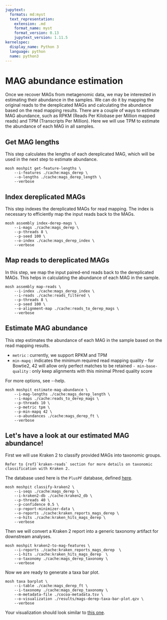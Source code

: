 ```yaml
---
jupytext:
  formats: md:myst
  text_representation:
    extension: .md
    format_name: myst
    format_version: 0.13
    jupytext_version: 1.11.5
kernelspec:
  display_name: Python 3
  language: python
  name: python3
---
```

# MAG abundance estimation
Once we recover MAGs from metagenomic data, we may be interested in estimating their abundance in the samples. We can do 
it by mapping the original reads to the dereplicated MAGs and calculating the abundance based on the read mapping results.
There are a couple of ways to estimate MAG abundance, such as RPKM (Reads Per Kilobase per Million mapped reads) and TPM
(Transcripts Per Million). Here we will use TPM to estimate the abundance of each MAG in all samples.

## Get MAG lengths
This step calculates the lengths of each dereplicated MAG, which will be used in the next step to estimate abundance.
```{code-cell}
mosh moshpit get-feature-lengths \
    --i-features ./cache:mags_derep \              
    --o-lengths ./cache:mags_derep_length \ 
    --verbose                         
```

## Index dereplicated MAGs
This step indexes the dereplicated MAGs for read mapping. The index is necessary to efficiently map the input reads back to the MAGs.
```{code-cell}
mosh assembly index-derep-mags \
    --i-mags ./cache:mags_derep \                  
    --p-threads 8 \  
    --p-seed 100 \                                   
    --o-index ./cache:mags_derep_index \
    --verbose                            
```

## Map reads to dereplicated MAGs
In this step, we map the input paired-end reads back to the dereplicated MAGs. This helps in calculating the abundance 
of each MAG in the sample.
```{code-cell}
mosh assembly map-reads \
    --i-index ./cache:mags_derep_index \                            
    --i-reads ./cache:reads_filtered \   
    --p-threads 8 \  
    --p-seed 100 \                  
    --o-alignment-map ./cache:reads_to_derep_mags \
    --verbose            
```

## Estimate MAG abundance
This step estimates the abundance of each MAG in the sample based on the read mapping results.
- `metric` : currently, we support RPKM and TPM
- `min-mapq` : indicates the minimum required read mapping quality - for Bowtie2, 42 will allow only perfect matches to be retained
`- min-base-quality` : only keep alignments with this minimal Phred quality score

For more options, see --help.
```{code-cell}
mosh moshpit estimate-mag-abundance \
    --i-mag-lengths ./cache:mags_derep_length \
    --i-maps ./cache:reads_to_derep_mags \
    --p-threads 10 \
    --p-metric tpm \
    --p-min-mapq 42 \
    --o-abundances ./cache:mags_derep_ft \
    --verbose
```

## Let's have a look at our estimated MAG abundance!
First we will use Kraken 2 to classify provided MAGs into taxonomic groups.
```{note}
Refer to {ref}`kraken-reads` section for more details on taxonomic classification with Kraken 2.
```

The database used here is the `PlusPF` database, defined [here](https://benlangmead.github.io/aws-indexes/k2).
```{code-cell}
mosh moshpit classify-kraken2 \
    --i-seqs ./cache:mags_derep \
    --i-kraken2-db ./cache:kraken2_db \
    --p-threads 40 \
    --p-confidence 0.5 \
    --p-report-minimizer-data \
    --o-reports ./cache:kraken_reports_mags_derep \
    --o-hits ./cache:kraken_hits_mags_derep \
    --verbose
```

Then we will convert a Kraken 2 report into a  generic taxonomy artifact for downstream analyses.
```{code-cell}
mosh moshpit kraken2-to-mag-features \
    --i-reports ./cache:kraken_reports_mags_derep  \
    --i-hits ./cache:kraken_hits_mags_derep  \
    --o-taxonomy ./cache:mags_derep_taxonomy \
    --verbose
```

Now we are ready to generate a taxa bar plot.
```{code-cell}
mosh taxa barplot \
    --i-table ./cache:mags_derep_ft \
    --i-taxonomy ./cache:mags_derep_taxonomy \
    --m-metadata-file ./cocoa-metadata.tsv \
    --o-visualization ./results/mags-derep-taxa-bar-plot.qzv \
    --verbose
```
Your visualization should look similar to [this one](https://view.qiime2.org/visualization/?src=https://raw.githubusercontent.com/bokulich-lab/moshpit-docs/main/moshpit_docs/data/mags-derep-taxa-bar-plot.qzv).
